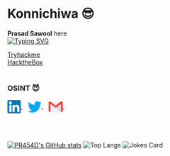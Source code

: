 <h1 align="left"> Konnichiwa 😎 </h1>

<div class="intro">
  <span>
    <b>Prasad Sawool</b>
  </span> here
</div

[![Typing SVG](https://readme-typing-svg.herokuapp.com/?lines=Self+taught+software+developer;Cyber+security+enthusiast)](https://git.io/typing-svg)


[Tryhackme](https://tryhackme.com/p/Shiva)<br>
[HacktheBox](https://app.hackthebox.com/profile/945242)<br>
<br>
### OSINT 😈

<p align="left">
<a href="https://linkedin.com/in/prasadsawool/" >
  <img align="center" alt="| Linkedin" width="30px" src="https://github.com/SatYu26/SatYu26/blob/master/Assets/Linkedin.svg" />
</a> &nbsp;&nbsp;
<a href="https://teitter.com/pr_454_d">
  <img align="center" alt=" | Twitter" width="31px" src="https://github.com/SatYu26/SatYu26/blob/master/Assets/Twitter.svg" />
</a> &nbsp;&nbsp;
<a href="mailto:thc.prasads@gmail.com">
  <img align="center" alt="| Gmail" width="32px" src="https://github.com/SatYu26/SatYu26/blob/master/Assets/Gmail.svg" />
</a> &nbsp;&nbsp;
<!-- <a href="https://">
<img align="center" alt=" | Blog" width="30px" src="https://github.com/SatYu26/SatYu26/blob/master/Assets/www.svg" />
</a> -->
<p>


<br>
<!--
My Projects:<br> 
 Chat Anonymously with friends: [Live](https://network-webapplication.herokuapp.com/)<br>
 -->
<!--  GROUP CHAT APPLICATION: [Live](https://friends-grp.herokuapp.com/index.html)<br> -->

<!-- My Hacking Notes: [Live](https://www.notion.so/Ethical-hacking-and-Penetration-testing-4f32229f0c6f4911beae68b1a758ebf6)<br> -->



 
<!-- BLOG-POST-LIST:START --><br>
<!-- RECENT BLOG POST:<br>

[Medium](https://medium.com/@7h3F4lc0n)<br>

[Blogger](https://fallc0n.blogspot.com/)<br>

https://fallc0n.blogspot.com/2022/01/how-to-access-kali-or-remote-machine.html<br>
https://telegra.ph/Easily-expose-your-localhost-on-the-Internet-03-26<br>
https://telegra.ph/Try-Again-Later-on-Instagram-Reasons-why-you-see-this-error-03-26<br>
https://telegra.ph/Symmetric--Asymmetric-Encryption-Whats-The-Difference-02-23<br>
https://telegra.ph/How-To-Surf-Safely-On-Public-WiFi-02-23<br>
https://telegra.ph/Common-Types-Of-Trojan-Malware-02-23<br>
-->
<!-- BLOG-POST-LIST:END -->



<!--
```python
from world import love

class HumanBeing:

    def __init__(self):
        self.name = "Rahul thakur"
        self.username = ["Rahul-Thakur7", "_TheFalcon_"]
        self.pronouns = ["He", "Him"]
        self.role = "Cybersecurity Enthusiast"
        self.code = ["Python", "Javascript", "HTML", "CSS", "Bash", "Go"]
        
        self.askMeAbout = ["Tech", "hacking", "actronomy", "ideas",]
        self.technologies = {
            "frontEnd" : ["HTML", "CSS"],
            "backEnd" : ["Nodejs", "expjs"],
            "databases" : ["mongoDB", "MySql", "Sql"],
            "misc" : ["heroku","netlify", "docker"],
            "Virtualization" : ["VMware", "Virtualbox"],
            "OS" : ["linux", "win10"],
            "tools" : ["sqlmap", "nmap", "wireshark", "and other open-source"]
            
            
        }
        self.learning_cybersec = {
            "learning_on" : ["THM", "HTB"]
          
            
        }
        
        self.currentFocus = "Learning Cybersecurity"
        self.funFact = "Fun fact: i like cats 🎴"

    def say_hi(self):
        print("Thanks for dropping by, hope you find some of my work interesting!!")

me = HumanBeing()
me.say_hi()
love.everyone()
```
-->


<!-- 
<p><img align="left" src="https://github-readme-stats.vercel.app/api/top-langs?username=rahul-thakur7&show_icons=true&locale=en&layout=compact" alt="rahul-thakur7" /></p> -->

<!-- <p>&nbsp;<img align="center" src="https://github-readme-stats.vercel.app/api?username=rahul-thakur7&show_icons=true&locale=en" alt="rahul-thakur7" /></p> -->
<!-- 
<p><img align="center" src="https://github-readme-streak-stats.herokuapp.com/?user=rahul-thakur7&" alt="rahul-thakur7" /></p> -->


<!--


-->
[![PR454D's GitHub stats](https://github-readme-stats.vercel.app/api?username=PR454D&layout=compact&count_private=true&theme=nightowl)](https://github.com/anuraghazra/github-readme-stats)
![Top Langs](https://github-readme-stats.vercel.app/api/top-langs/?username=PR454D&hide=makefile,llvm,css&langs_count=6&layout=compact&theme=nightowl&count_private=true) 
![Jokes Card](https://readme-jokes.vercel.app/api)

<!-- - 🔭 I’m currently working on [ThreeJs](https://threejs.org) based personal blog
- 🌱 I’m currently learning Data Analytics by Google
- 👯 I’m looking to collaborate on [](https://gitlab.com/pixeltee/nvim-init.lua)
- 🤔 I’m looking for help with 
- 💬 Hobbies - reading novels, chess
- 📫 How to reach me: [email](mailto:prasad.sawool@somaiya.edu)
-->
